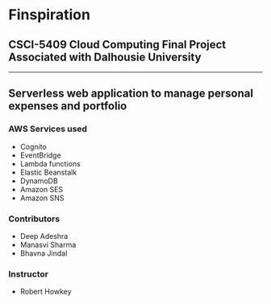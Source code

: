 # Finspiration
## CSCI-5409 Cloud Computing Final Project Associated with Dalhousie University
---
## Serverless web application to manage personal expenses and portfolio


### AWS Services used
- Cognito
- EventBridge
- Lambda functions
- Elastic Beanstalk
- DynamoDB
- Amazon SES
- Amazon SNS

### Contributors

- Deep Adeshra
- Manasvi Sharma
- Bhavna Jindal

### Instructor
- Robert Howkey

